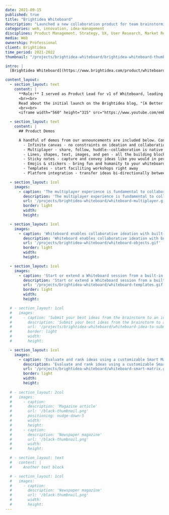 ```yaml
---
date: 2021-09-15
published: true
title: "Brightidea Whiteboard"
description: "Launched a new collaboration product for team brainstorming"
categories: web, innovation, idea-management
disciplines: Product Management, Strategy, UX, User Research, Market Research, Interaction Design
media: Web
ownership: Professional
client: Brightidea
time_period: 2021-2022
thumbnail: "/projects/brightidea-whiteboard/brightidea-whiteboard-thumbnail.jpg"

intro: |
  [Brightidea Whiteboard](https://www.brightidea.com/product/whiteboard/) rounds out the Brightidea idea management platform with native whiteboards for real-time team brainstorming & ideation. We have built an all-in-one solution for end-to-end idea management that cannot be found anywhere else. 

content_layout:
  - section_layout: text
    content: |
      **Role:** I served as Product Lead for v1 of Whiteboard, leading a team of backend Rust developers, frontend developers, and designers to deliver this brand new product on a cutting edge WebAssembly technology stack. 
      <br><br>
      Read about the initial launch on the Brightidea blog, "[A Better Way To Brainstorm](https://www.brightidea.com/blog/fall-release-2021/)," and check out the launch/demo video:
      <br><br>
      <iframe width="560" height="315" src="https://www.youtube.com/embed/McAnJXgmJbw" title="YouTube video player" frameborder="0" allow="accelerometer; autoplay; clipboard-write; encrypted-media; gyroscope; picture-in-picture" allowfullscreen></iframe>

  - section_layout: text
    content: |
      ## Product Demos

      A handful of demos from our announcements are included below. Contact me for additional case studies. Our product includes:
        - Infinite canvas - no constraints on ideation and collaboration
        - Multiplayer - share, follow, huddle--collaboration is native and at the core
        - Lines, shapes, text, images, and pen - all the building blocks you need
        - Sticky notes - capture and convey ideas like you would in person
        - Emojis & stickers - bring fun and humanity to your whiteboard
        - Templates - start faciliting workshops right away
        - Platform integration - transfer ideas bi-directionally between innovation pipelines and whiteboards 

  - section_layout: 1col
    images:
      - caption: 'The multiplayer experience is fundamental to collaborating in Whiteboard'
        description: 'The multiplayer experience is fundamental to collaborating in Whiteboard'
        url: '/projects/brightidea-whiteboard/whiteboard-multiplayer.gif'
        border: light
        width:
        height:

  - section_layout: 1col
    images:
      - caption: 'Whiteboard enables collaborative ideation with built-in sticky notes, shapes, text, stickers, and drawing tools'
        description: 'Whiteboard enables collaborative ideation with built-in sticky notes, shapes, text, stickers, and drawing tools'
        url: '/projects/brightidea-whiteboard/whiteboard-objects.gif'
        border: light
        width:
        height:

  - section_layout: 1col
    images:
      - caption: 'Start or extend a Whiteboard session from a built-in template'
        description: 'Start or extend a Whiteboard session from a built-in template'
        url: '/projects/brightidea-whiteboard/whiteboard-templates.gif'
        border: light
        width:
        height:

  # - section_layout: 1col
  #   images:
  #     - caption: 'Submit your best ideas from the brainstorm to an idea challenge'
  #       description: 'Submit your best ideas from the brainstorm to an idea challenge'
  #       url: '/projects/brightidea-whiteboard/whiteboard-idea-to-submission.gif'
  #       border: light
  #       width:
  #       height:

  - section_layout: 1col
    images:
      - caption: 'Evaluate and rank ideas using a customizable Smart Matrix'
        description: 'Evaluate and rank ideas using a customizable Smart Matrix'
        url: '/projects/brightidea-whiteboard/whiteboard-smart-matrix.gif'
        border: light
        width:
        height:
        
  # - section_layout: 2col
  #   images:
  #     - caption:
  #       description: 'Magazine article'
  #       url: '/black-thumbnail.png'
  #       positioning: nudge-down-5
  #       width:
  #       height:
  #     - caption:
  #       description: 'Newspaper magazine'
  #       url: '/black-thumbnail.png'
  #       width:
  #       height:

  # - section_layout: text
  #   content: |
  #     Another text block

  # - section_layout: 1col
  #   images:
  #     - caption:
  #       description: 'Newspaper magazine'
  #       url: '/black-thumbnail.png'
  #       width:
  #       height:
---
```


